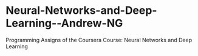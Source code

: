 # Neural-Networks-and-Deep-Learning--Andrew-NG
Programming Assigns of the Coursera Course: Neural Networks and Deep Learning
